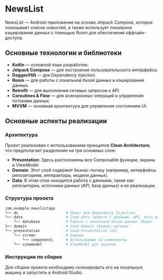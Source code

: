 # NewsList

NewsList — Android-приложение на основе Jetpack Compose, которое показывает список новостей, а также использует локальное кэширование данных с помощью Room для обеспечения оффлайн-доступа.

## Основные технологии и библиотеки
- **Kotlin** — основной язык разработки.
- **Jetpack Compose** — для построения пользовательского интерфейса.
- **Dagger/Hilt** — для Dependency Injection.
- **Room** — для работы с локальной базой данных и кэширования данных.
- **Retrofit** — для выполнения сетевых запросов к API.
- **Coroutines & Flow** — для асинхронных операций и управления потоками данных.
- **MVVM** — основная архитектура для управления состоянием UI.

## Основные аспекты реализации
### Архитектура
Проект реализован с использованием принципов **Clean Architecture**, что предполагает разделение на три основных слоя:
- **Presentation**: Здесь расположены все Composable функции, экраны и ViewModel.
- **Domain**: Этот слой содержит бизнес-логику (например, интерфейсы репозиториев, интеракторы, модели данных).
- **Data**: В этом слое находится работа с данными, такие как репозитории, источники данных (API, база данных) и их реализации.

### Структура проекта
```bash
com.example.newslistapp
└── di                      # Пакет для Dependency Injection
└── data                    # Слой Data (работа с данными, API, база данных)
    └── database            # Работа с локальной базой данных (Room)
├── domain                  # Слой Domain (бизнес-логика)
└── presentation            # Слой Presentation (UI)
    └── screen              # Экраны
        └── components      # Используемые UI-компоненты
    └── viewmodel           # ViewModel для экранов
```
### Инструкции по сборке
Для сборки проекта необходимо склонировать его на локальную машину и запустить в Android Studio.

